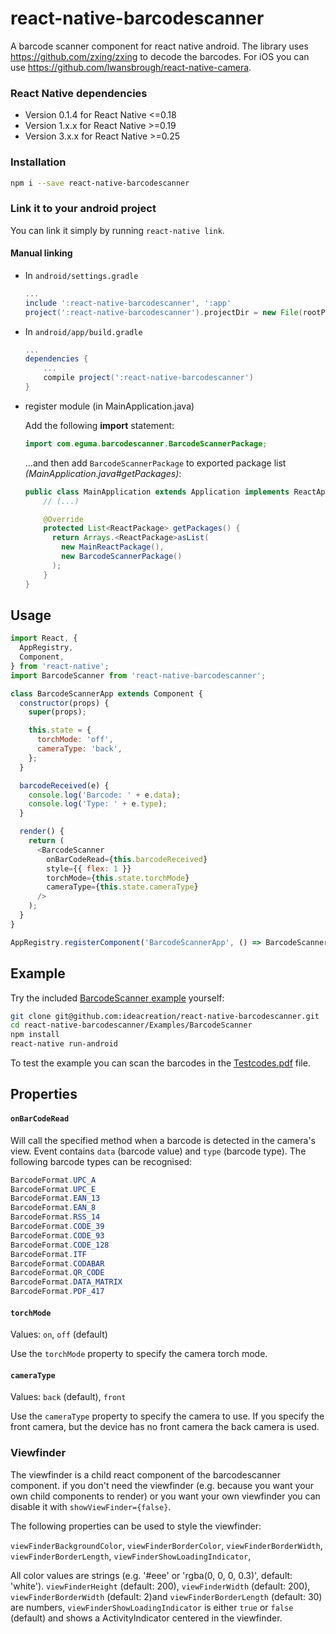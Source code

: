 # react-native-barcodescanner

A barcode scanner component for react native android. The library uses https://github.com/zxing/zxing to decode the barcodes. For iOS you can use https://github.com/lwansbrough/react-native-camera.

### React Native dependencies

- Version 0.1.4 for React Native <=0.18
- Version 1.x.x for React Native >=0.19
- Version 3.x.x for React Native >=0.25

### Installation

```bash
npm i --save react-native-barcodescanner
```

### Link it to your android project

You can link it simply by running `react-native link`.

#### Manual linking

* In `android/settings.gradle`

  ```gradle
  ...
  include ':react-native-barcodescanner', ':app'
  project(':react-native-barcodescanner').projectDir = new File(rootProject.projectDir, '../node_modules/react-native-barcodescanner/android')
  ```

* In `android/app/build.gradle`

  ```gradle
  ...
  dependencies {
      ...
      compile project(':react-native-barcodescanner')
  }
  ```

* register module (in MainApplication.java)

  Add the following **import** statement:
  ```Java
  import com.eguma.barcodescanner.BarcodeScannerPackage;
  ```

  ...and then add `BarcodeScannerPackage` to exported package list *(MainApplication.java#getPackages)*:

  ```Java
  public class MainApplication extends Application implements ReactApplication {
      // (...)

      @Override
      protected List<ReactPackage> getPackages() {
        return Arrays.<ReactPackage>asList(
          new MainReactPackage(),
          new BarcodeScannerPackage()
        );
      }
  }
  ```

## Usage

```javascript
import React, {
  AppRegistry,
  Component,
} from 'react-native';
import BarcodeScanner from 'react-native-barcodescanner';

class BarcodeScannerApp extends Component {
  constructor(props) {
    super(props);

    this.state = {
      torchMode: 'off',
      cameraType: 'back',
    };
  }

  barcodeReceived(e) {
    console.log('Barcode: ' + e.data);
    console.log('Type: ' + e.type);
  }

  render() {
    return (
      <BarcodeScanner
        onBarCodeRead={this.barcodeReceived}
        style={{ flex: 1 }}
        torchMode={this.state.torchMode}
        cameraType={this.state.cameraType}
      />
    );
  }
}

AppRegistry.registerComponent('BarcodeScannerApp', () => BarcodeScannerApp);
```

## Example

Try the included [BarcodeScanner example](https://github.com/ideacreation/react-native-barcodescanner/tree/master/Examples/BarcodeScanner) yourself:

```sh
git clone git@github.com:ideacreation/react-native-barcodescanner.git
cd react-native-barcodescanner/Examples/BarcodeScanner
npm install
react-native run-android

```

To test the example you can scan the barcodes in the [Testcodes.pdf](https://github.com/ideacreation/react-native-barcodescanner/tree/master/Examples/Testcodes.pdf) file.

## Properties

#### `onBarCodeRead`

Will call the specified method when a barcode is detected in the camera's view.
Event contains `data` (barcode value) and `type` (barcode type).
The following barcode types can be recognised:

```java
BarcodeFormat.UPC_A
BarcodeFormat.UPC_E
BarcodeFormat.EAN_13
BarcodeFormat.EAN_8
BarcodeFormat.RSS_14
BarcodeFormat.CODE_39
BarcodeFormat.CODE_93
BarcodeFormat.CODE_128
BarcodeFormat.ITF
BarcodeFormat.CODABAR
BarcodeFormat.QR_CODE
BarcodeFormat.DATA_MATRIX
BarcodeFormat.PDF_417
```

#### `torchMode`

Values:
`on`,
`off` (default)

Use the `torchMode` property to specify the camera torch mode.

#### `cameraType`

Values:
`back` (default),
`front`

Use the `cameraType` property to specify the camera to use. If you specify the front camera, but the device has no front camera the back camera is used.

### Viewfinder

The viewfinder is a child react component of the barcodescanner component. if you don't need the viewfinder (e.g. because you want your own child components to render) or you want your own viewfinder you can disable it with `showViewFinder={false}`.

The following properties can be used to style the viewfinder:

`viewFinderBackgroundColor`,
`viewFinderBorderColor`,
`viewFinderBorderWidth`,
`viewFinderBorderLength`,
`viewFinderShowLoadingIndicator`,

All color values are strings (e.g. '#eee' or 'rgba(0, 0, 0, 0.3)', default: 'white'). `viewFinderHeight` (default: 200), `viewFinderWidth` (default: 200), `viewFinderBorderWidth` (default: 2)and `viewFinderBorderLength` (default: 30) are numbers, `viewFinderShowLoadingIndicator` is either `true` or `false` (default) and shows a ActivityIndicator centered in the viewfinder.
